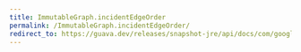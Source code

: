 ```yaml
---
title: ImmutableGraph.incidentEdgeOrder
permalink: /ImmutableGraph.incidentEdgeOrder/
redirect_to: https://guava.dev/releases/snapshot-jre/api/docs/com/google/common/graph/ImmutableGraph.html#incidentEdgeOrder--
---
```

